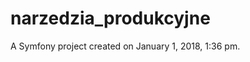 narzedzia_produkcyjne
=====================

A Symfony project created on January 1, 2018, 1:36 pm.
